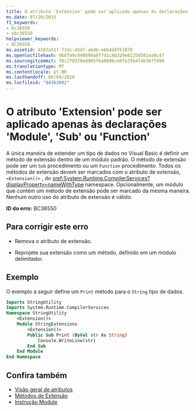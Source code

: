 ```yaml
---
title: O atributo 'Extension' pode ser aplicado apenas às declarações 'Module', 'Sub' ou 'Function'
ms.date: 07/20/2015
f1_keywords:
- bc36550
- vbc36550
helpviewer_keywords:
- BC36550
ms.assetid: 4387a51f-733c-45d7-abdb-eb64d4f51078
ms.openlocfilehash: 9b8f49c498699a8f7d1c4b329e82258501aa0c47
ms.sourcegitcommit: f8c270376ed905f6a8896ce0fe25b4f4b38ff498
ms.translationtype: MT
ms.contentlocale: pt-BR
ms.lasthandoff: 06/04/2020
ms.locfileid: "84363092"
---
```

# <a name="extension-attribute-can-be-applied-only-to-module-sub-or-function-declarations"></a>O atributo 'Extension' pode ser aplicado apenas às declarações 'Module', 'Sub' ou 'Function'

A única maneira de estender um tipo de dados no Visual Basic é definir um método de extensão dentro de um módulo padrão. O método de extensão pode ser um `Sub` procedimento ou um `Function` procedimento. Todos os métodos de extensão devem ser marcados com o atributo de extensão, `<Extension()>` , do <xref:System.Runtime.CompilerServices?displayProperty=nameWithType> namespace. Opcionalmente, um módulo que contém um método de extensão pode ser marcado da mesma maneira. Nenhum outro uso do atributo de extensão é válido.

**ID do erro:** BC36550

## <a name="to-correct-this-error"></a>Para corrigir este erro

- Remova o atributo de extensão.

- Reprojete sua extensão como um método, definido em um módulo delimitador.

## <a name="example"></a>Exemplo

O exemplo a seguir define um `Print` método para o `String` tipo de dados.

```vb
Imports StringUtility
Imports System.Runtime.CompilerServices
Namespace StringUtility
    <Extension()>
    Module StringExtensions
        <Extension()>
        Public Sub Print (ByVal str As String)
            Console.WriteLine(str)
        End Sub
    End Module
End Namespace
```

## <a name="see-also"></a>Confira também

- [Visão geral de atributos](../../programming-guide/concepts/attributes/index.md)
- [Métodos de Extensão](../../programming-guide/language-features/procedures/extension-methods.md)
- [Instrução Module](../statements/module-statement.md)
